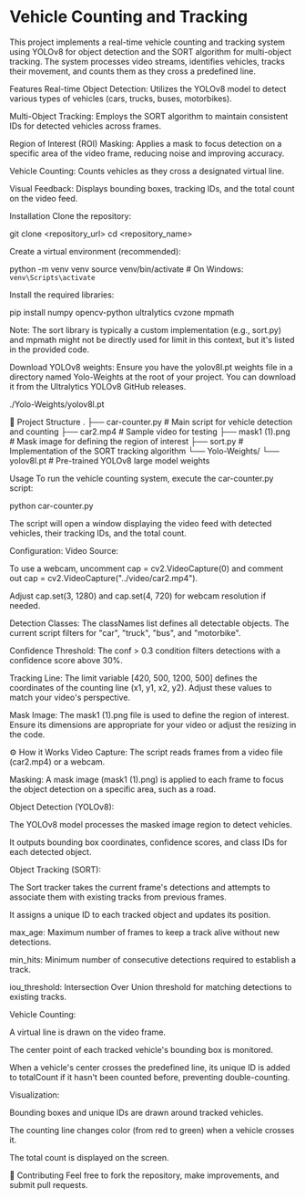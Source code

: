 # Vehicle Counting and Tracking
This project implements a real-time vehicle counting and tracking system using YOLOv8 for object detection and the SORT algorithm for multi-object tracking. The system processes video streams, identifies vehicles, tracks their movement, and counts them as they cross a predefined line.

Features
Real-time Object Detection: Utilizes the YOLOv8 model to detect various types of vehicles (cars, trucks, buses, motorbikes).

Multi-Object Tracking: Employs the SORT algorithm to maintain consistent IDs for detected vehicles across frames.

Region of Interest (ROI) Masking: Applies a mask to focus detection on a specific area of the video frame, reducing noise and improving accuracy.

Vehicle Counting: Counts vehicles as they cross a designated virtual line.

Visual Feedback: Displays bounding boxes, tracking IDs, and the total count on the video feed.

Installation
Clone the repository:

git clone <repository_url>
cd <repository_name>

Create a virtual environment (recommended):

python -m venv venv
source venv/bin/activate  # On Windows: `venv\Scripts\activate`

Install the required libraries:

pip install numpy opencv-python ultralytics cvzone mpmath

Note: The sort library is typically a custom implementation (e.g., sort.py) and mpmath might not be directly used for limit in this context, but it's listed in the provided code.

Download YOLOv8 weights:
Ensure you have the yolov8l.pt weights file in a directory named Yolo-Weights at the root of your project. You can download it from the Ultralytics YOLOv8 GitHub releases.

./Yolo-Weights/yolov8l.pt

📂 Project Structure
.
├── car-counter.py          # Main script for vehicle detection and counting
├── car2.mp4                # Sample video for testing
├── mask1 (1).png           # Mask image for defining the region of interest
├── sort.py                 # Implementation of the SORT tracking algorithm
└── Yolo-Weights/
    └── yolov8l.pt          # Pre-trained YOLOv8 large model weights

Usage
To run the vehicle counting system, execute the car-counter.py script:

python car-counter.py

The script will open a window displaying the video feed with detected vehicles, their tracking IDs, and the total count.

Configuration:
Video Source:

To use a webcam, uncomment cap = cv2.VideoCapture(0) and comment out cap = cv2.VideoCapture("../video/car2.mp4").

Adjust cap.set(3, 1280) and cap.set(4, 720) for webcam resolution if needed.

Detection Classes: The classNames list defines all detectable objects. The current script filters for "car", "truck", "bus", and "motorbike".

Confidence Threshold: The conf > 0.3 condition filters detections with a confidence score above 30%.

Tracking Line: The limit variable [420, 500, 1200, 500] defines the coordinates of the counting line (x1, y1, x2, y2). Adjust these values to match your video's perspective.

Mask Image: The mask1 (1).png file is used to define the region of interest. Ensure its dimensions are appropriate for your video or adjust the resizing in the code.

⚙️ How it Works
Video Capture: The script reads frames from a video file (car2.mp4) or a webcam.

Masking: A mask image (mask1 (1).png) is applied to each frame to focus the object detection on a specific area, such as a road.

Object Detection (YOLOv8):

The YOLOv8 model processes the masked image region to detect vehicles.

It outputs bounding box coordinates, confidence scores, and class IDs for each detected object.

Object Tracking (SORT):

The Sort tracker takes the current frame's detections and attempts to associate them with existing tracks from previous frames.

It assigns a unique ID to each tracked object and updates its position.

max_age: Maximum number of frames to keep a track alive without new detections.

min_hits: Minimum number of consecutive detections required to establish a track.

iou_threshold: Intersection Over Union threshold for matching detections to existing tracks.

Vehicle Counting:

A virtual line is drawn on the video frame.

The center point of each tracked vehicle's bounding box is monitored.

When a vehicle's center crosses the predefined line, its unique ID is added to totalCount if it hasn't been counted before, preventing double-counting.

Visualization:

Bounding boxes and unique IDs are drawn around tracked vehicles.

The counting line changes color (from red to green) when a vehicle crosses it.

The total count is displayed on the screen.

🤝 Contributing
Feel free to fork the repository, make improvements, and submit pull requests.

